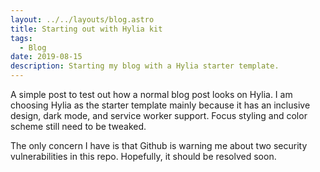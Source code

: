 ```yaml
---
layout: ../../layouts/blog.astro
title: Starting out with Hylia kit
tags:
  - Blog
date: 2019-08-15
description: Starting my blog with a Hylia starter template.
---
```

A simple post to test out how a normal blog post looks on Hylia.
I am choosing Hylia as the starter template mainly because it has an inclusive design, dark mode, and service worker support. Focus styling and color scheme still need to be tweaked.

The only concern I have is that Github is warning me about two security vulnerabilities in this repo. Hopefully, it should be resolved soon.